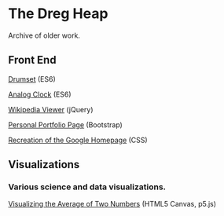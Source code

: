 # The Dreg Heap

Archive of older work.

## Front End

<A href="http://engineerwithoutfear.github.io/web_dev/Javascript30/drumset/index.html">Drumset</a> (ES6)

<A href="http://engineerwithoutfear.github.io/web_dev/Javascript30/clock/index.html">Analog Clock</a> (ES6)

<A HREF="http://engineerwithoutfear.github.io/web_dev/free-code-camp/wikipedia-viewer/index.html">Wikipedia Viewer</a> (jQuery)

<A HREF="http://engineerwithoutfear.github.io/web_dev/free-code-camp/portfolio-page/index.html">Personal Portfolio Page</a> (Bootstrap)

<A href="http://engineerwithoutfear.github.io/web_dev/free-code-camp/google-homepage/index.html">Recreation of the Google Homepage</a> (CSS)

## Visualizations

### Various science and data visualizations.

<A HREF="http://engineerwithoutfear.github.io/web_dev/physics-sims/visualizing-averages/index.html">Visualizing the Average of Two Numbers</a> (HTML5 Canvas, p5.js)






